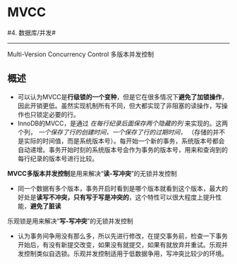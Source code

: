 # MVCC
#4. 数据库/并发#
- - - -
Multi-Version Concurrency Control 多版本并发控制
## 概述
* 可以认为MVCC是**行级锁的一个变种**，但是它在很多情况下**避免了加锁操作**，因此开销更低。虽然实现机制所有不同，但大都实现了非阻塞的读操作，写操作也只锁定必要的行。
* InnoDB的MVCC，是通过 _在每行纪录后面保存两个隐藏的列_ 来实现的。这两个列， _一个保存了行的创建时间，一个保存了行的过期时间，_ （存储的并不是实际的时间值，而是系统版本号）。每开始一个新的事务，系统版本号都会自动递增。事务开始时刻的系统版本号会作为事务的版本号，用来和查询到的每行纪录的版本号进行比较。

**MVCC多版本并发控制**是用来解决“**读-写冲突**”的无锁并发控制
* 同一个数据有多个版本，事务开启时看到是哪个版本就看到这个版本，最大的好处是**读写不冲突，只有写于写是冲突的**，这个特性可以很大程度上提升性能，**避免了脏读**

乐观锁是用来解决“**写-写冲突**”的无锁并发控制
* 认为事务间争用没有那么多，所以先进行修改，在提交事务前，检查一下事务开始后，有没有新提交改变，如果没有就提交，如果有就放弃并重试。乐观并发控制类似自选锁。乐观并发控制适用于低数据争用，写冲突比较少的环境。
